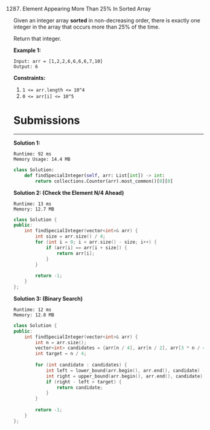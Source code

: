 1287. Element Appearing More Than 25% In Sorted Array

Given an integer array **sorted** in non-decreasing order, there is exactly one integer in the array that occurs more than 25% of the time.

Return that integer.

 

**Example 1:**
```
Input: arr = [1,2,2,6,6,6,6,7,10]
Output: 6
```

**Constraints:**

1. `1 <= arr.length <= 10^4`
1. `0 <= arr[i] <= 10^5`

# Submissions
---
**Solution 1:**
```
Runtime: 92 ms
Memory Usage: 14.4 MB
```
```python
class Solution:
    def findSpecialInteger(self, arr: List[int]) -> int:
        return collections.Counter(arr).most_common()[0][0]
```

**Solution 2: (Check the Element N/4 Ahead)**
```
Runtime: 13 ms
Memory: 12.7 MB
```
```c++
class Solution {
public:
    int findSpecialInteger(vector<int>& arr) {
        int size = arr.size() / 4;
        for (int i = 0; i < arr.size() - size; i++) {
            if (arr[i] == arr[i + size]) {
                return arr[i];
            }
        }
        
        return -1;
    }
};
```

**Solution 3: (Binary Search)**
```
Runtime: 12 ms
Memory: 12.8 MB
```
```c++
class Solution {
public:
    int findSpecialInteger(vector<int>& arr) {
        int n = arr.size();
        vector<int> candidates = {arr[n / 4], arr[n / 2], arr[3 * n / 4]};
        int target = n / 4;
        
        for (int candidate : candidates) {
            int left = lower_bound(arr.begin(), arr.end(), candidate) - arr.begin();
            int right = upper_bound(arr.begin(), arr.end(), candidate) - arr.begin();
            if (right - left > target) {
                return candidate;
            }
        }
        
        return -1;
    }
};
```
